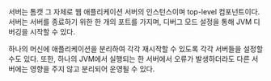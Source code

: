 서버는 톰캣 그 자체로 웹 애플리케이션 서버의 인스턴스이며 top-level 컴포넌트이다.
서버는 서버를 종료하기 위한 한 개의 포트를 가지며, 디버그 모드 설정을 통해 JVM 디버깅을 시작할 수 있다.

하나의 머신에 애플리케이션을 분리하여 각각 재시작할 수 있도록 각각 서버들을 설정할 수도 있다. 또한, 하나의 JVM에서 실행되는 한 서버에서 오류가 발생하더라도 다른 서버에는 영향을 주지 않고 분리되어 운영될 수 있다.